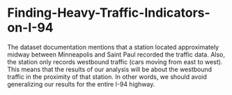# Finding-Heavy-Traffic-Indicators-on-I-94
The dataset documentation mentions that a station located approximately midway between Minneapolis and Saint Paul recorded the traffic data. Also, the station only records westbound traffic (cars moving from east to west).  This means that the results of our analysis will be about the westbound traffic in the proximity of that station. In other words, we should avoid generalizing our results for the entire I-94 highway.
